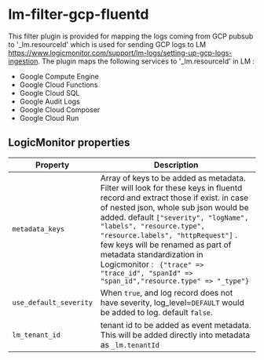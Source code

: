 # lm-filter-gcp-fluentd
This filter plugin is provided for mapping the logs coming from GCP pubsub to '_lm.resourceId' which is used for sending GCP logs to LM https://www.logicmonitor.com/support/lm-logs/setting-up-gcp-logs-ingestion. The plugin maps the following services to '_lm.resourceId' in LM :
* Google Compute Engine
* Google Cloud Functions
* Google Cloud SQL
* Google Audit Logs
* Google Cloud Composer
* Google Cloud Run

## LogicMonitor properties

| Property | Description |
| --- | --- |
| `metadata_keys` | Array of keys to be added as metadata. Filter will look for these keys in fluentd record and extract those if exist. in case of nested json, whole sub json would be added. default ` ["severity", "logName", "labels", "resource.type", "resource.labels", "httpRequest"] ` . few keys will be renamed as part of metadata standardization in Logicmonitor : ` {"trace" => "trace_id", "spanId" => "span_id","resource.type" => "_type"}`|
| `use_default_severity` | When `true`, and log record does not have severity, log_level=`DEFAULT` would be added to log. default `false`.  |
| `lm_tenant_id` |  tenant id to be added as event metadata. This will be added directly into metadata as `_lm.tenantId` |
